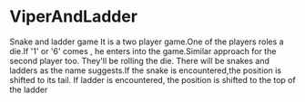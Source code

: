 # ViperAndLadder
Snake and ladder game
It is a two player game.One of the players roles a die.If '1' or '6' comes , he enters into the game.Similar approach for the second player too. 
They'll be rolling the die.
There will be snakes and ladders as the name suggests.If the snake is encountered,the position is shifted to its tail. 
If ladder is encountered, the position is shifted to the top of the ladder
